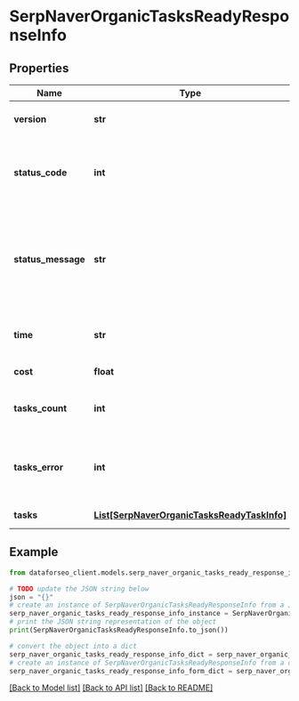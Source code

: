 # SerpNaverOrganicTasksReadyResponseInfo


## Properties

Name | Type | Description | Notes
------------ | ------------- | ------------- | -------------
**version** | **str** | the current version of the API | [optional] 
**status_code** | **int** | general status code you can find the full list of the response codes here | [optional] 
**status_message** | **str** | general informational message you can find the full list of general informational messages here | [optional] 
**time** | **str** | total execution time, seconds | [optional] 
**cost** | **float** | total tasks cost, USD | [optional] 
**tasks_count** | **int** | the number of tasks in the tasks array | [optional] 
**tasks_error** | **int** | the number of tasks in the tasks array returned with an error | [optional] 
**tasks** | [**List[SerpNaverOrganicTasksReadyTaskInfo]**](SerpNaverOrganicTasksReadyTaskInfo.md) | array of tasks | [optional] 

## Example

```python
from dataforseo_client.models.serp_naver_organic_tasks_ready_response_info import SerpNaverOrganicTasksReadyResponseInfo

# TODO update the JSON string below
json = "{}"
# create an instance of SerpNaverOrganicTasksReadyResponseInfo from a JSON string
serp_naver_organic_tasks_ready_response_info_instance = SerpNaverOrganicTasksReadyResponseInfo.from_json(json)
# print the JSON string representation of the object
print(SerpNaverOrganicTasksReadyResponseInfo.to_json())

# convert the object into a dict
serp_naver_organic_tasks_ready_response_info_dict = serp_naver_organic_tasks_ready_response_info_instance.to_dict()
# create an instance of SerpNaverOrganicTasksReadyResponseInfo from a dict
serp_naver_organic_tasks_ready_response_info_form_dict = serp_naver_organic_tasks_ready_response_info.from_dict(serp_naver_organic_tasks_ready_response_info_dict)
```
[[Back to Model list]](../README.md#documentation-for-models) [[Back to API list]](../README.md#documentation-for-api-endpoints) [[Back to README]](../README.md)


